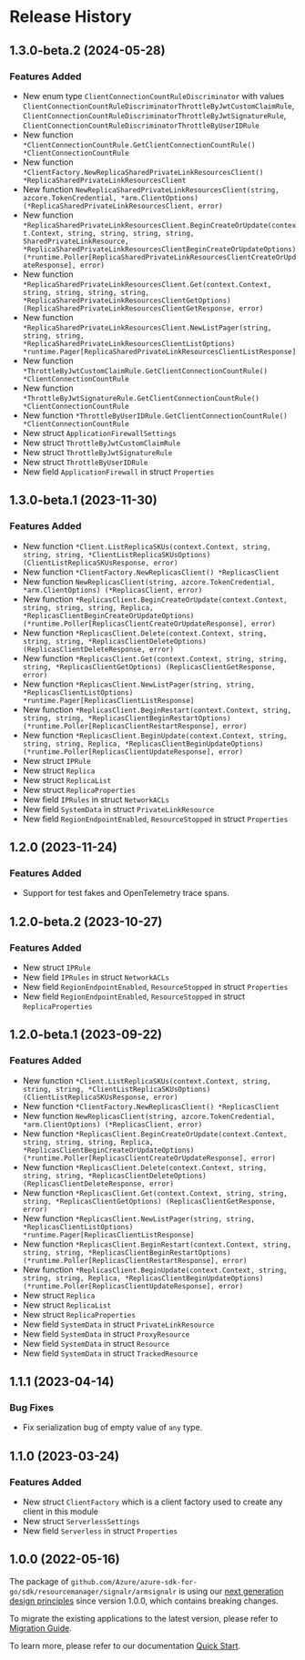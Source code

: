 # Release History

## 1.3.0-beta.2 (2024-05-28)
### Features Added

- New enum type `ClientConnectionCountRuleDiscriminator` with values `ClientConnectionCountRuleDiscriminatorThrottleByJwtCustomClaimRule`, `ClientConnectionCountRuleDiscriminatorThrottleByJwtSignatureRule`, `ClientConnectionCountRuleDiscriminatorThrottleByUserIDRule`
- New function `*ClientConnectionCountRule.GetClientConnectionCountRule() *ClientConnectionCountRule`
- New function `*ClientFactory.NewReplicaSharedPrivateLinkResourcesClient() *ReplicaSharedPrivateLinkResourcesClient`
- New function `NewReplicaSharedPrivateLinkResourcesClient(string, azcore.TokenCredential, *arm.ClientOptions) (*ReplicaSharedPrivateLinkResourcesClient, error)`
- New function `*ReplicaSharedPrivateLinkResourcesClient.BeginCreateOrUpdate(context.Context, string, string, string, string, SharedPrivateLinkResource, *ReplicaSharedPrivateLinkResourcesClientBeginCreateOrUpdateOptions) (*runtime.Poller[ReplicaSharedPrivateLinkResourcesClientCreateOrUpdateResponse], error)`
- New function `*ReplicaSharedPrivateLinkResourcesClient.Get(context.Context, string, string, string, string, *ReplicaSharedPrivateLinkResourcesClientGetOptions) (ReplicaSharedPrivateLinkResourcesClientGetResponse, error)`
- New function `*ReplicaSharedPrivateLinkResourcesClient.NewListPager(string, string, string, *ReplicaSharedPrivateLinkResourcesClientListOptions) *runtime.Pager[ReplicaSharedPrivateLinkResourcesClientListResponse]`
- New function `*ThrottleByJwtCustomClaimRule.GetClientConnectionCountRule() *ClientConnectionCountRule`
- New function `*ThrottleByJwtSignatureRule.GetClientConnectionCountRule() *ClientConnectionCountRule`
- New function `*ThrottleByUserIDRule.GetClientConnectionCountRule() *ClientConnectionCountRule`
- New struct `ApplicationFirewallSettings`
- New struct `ThrottleByJwtCustomClaimRule`
- New struct `ThrottleByJwtSignatureRule`
- New struct `ThrottleByUserIDRule`
- New field `ApplicationFirewall` in struct `Properties`


## 1.3.0-beta.1 (2023-11-30)
### Features Added

- New function `*Client.ListReplicaSKUs(context.Context, string, string, string, *ClientListReplicaSKUsOptions) (ClientListReplicaSKUsResponse, error)`
- New function `*ClientFactory.NewReplicasClient() *ReplicasClient`
- New function `NewReplicasClient(string, azcore.TokenCredential, *arm.ClientOptions) (*ReplicasClient, error)`
- New function `*ReplicasClient.BeginCreateOrUpdate(context.Context, string, string, string, Replica, *ReplicasClientBeginCreateOrUpdateOptions) (*runtime.Poller[ReplicasClientCreateOrUpdateResponse], error)`
- New function `*ReplicasClient.Delete(context.Context, string, string, string, *ReplicasClientDeleteOptions) (ReplicasClientDeleteResponse, error)`
- New function `*ReplicasClient.Get(context.Context, string, string, string, *ReplicasClientGetOptions) (ReplicasClientGetResponse, error)`
- New function `*ReplicasClient.NewListPager(string, string, *ReplicasClientListOptions) *runtime.Pager[ReplicasClientListResponse]`
- New function `*ReplicasClient.BeginRestart(context.Context, string, string, string, *ReplicasClientBeginRestartOptions) (*runtime.Poller[ReplicasClientRestartResponse], error)`
- New function `*ReplicasClient.BeginUpdate(context.Context, string, string, string, Replica, *ReplicasClientBeginUpdateOptions) (*runtime.Poller[ReplicasClientUpdateResponse], error)`
- New struct `IPRule`
- New struct `Replica`
- New struct `ReplicaList`
- New struct `ReplicaProperties`
- New field `IPRules` in struct `NetworkACLs`
- New field `SystemData` in struct `PrivateLinkResource`
- New field `RegionEndpointEnabled`, `ResourceStopped` in struct `Properties`


## 1.2.0 (2023-11-24)
### Features Added

- Support for test fakes and OpenTelemetry trace spans.


## 1.2.0-beta.2 (2023-10-27)
### Features Added

- New struct `IPRule`
- New field `IPRules` in struct `NetworkACLs`
- New field `RegionEndpointEnabled`, `ResourceStopped` in struct `Properties`
- New field `RegionEndpointEnabled`, `ResourceStopped` in struct `ReplicaProperties`


## 1.2.0-beta.1 (2023-09-22)
### Features Added

- New function `*Client.ListReplicaSKUs(context.Context, string, string, string, *ClientListReplicaSKUsOptions) (ClientListReplicaSKUsResponse, error)`
- New function `*ClientFactory.NewReplicasClient() *ReplicasClient`
- New function `NewReplicasClient(string, azcore.TokenCredential, *arm.ClientOptions) (*ReplicasClient, error)`
- New function `*ReplicasClient.BeginCreateOrUpdate(context.Context, string, string, string, Replica, *ReplicasClientBeginCreateOrUpdateOptions) (*runtime.Poller[ReplicasClientCreateOrUpdateResponse], error)`
- New function `*ReplicasClient.Delete(context.Context, string, string, string, *ReplicasClientDeleteOptions) (ReplicasClientDeleteResponse, error)`
- New function `*ReplicasClient.Get(context.Context, string, string, string, *ReplicasClientGetOptions) (ReplicasClientGetResponse, error)`
- New function `*ReplicasClient.NewListPager(string, string, *ReplicasClientListOptions) *runtime.Pager[ReplicasClientListResponse]`
- New function `*ReplicasClient.BeginRestart(context.Context, string, string, string, *ReplicasClientBeginRestartOptions) (*runtime.Poller[ReplicasClientRestartResponse], error)`
- New function `*ReplicasClient.BeginUpdate(context.Context, string, string, string, Replica, *ReplicasClientBeginUpdateOptions) (*runtime.Poller[ReplicasClientUpdateResponse], error)`
- New struct `Replica`
- New struct `ReplicaList`
- New struct `ReplicaProperties`
- New field `SystemData` in struct `PrivateLinkResource`
- New field `SystemData` in struct `ProxyResource`
- New field `SystemData` in struct `Resource`
- New field `SystemData` in struct `TrackedResource`


## 1.1.1 (2023-04-14)
### Bug Fixes

- Fix serialization bug of empty value of `any` type.


## 1.1.0 (2023-03-24)
### Features Added

- New struct `ClientFactory` which is a client factory used to create any client in this module
- New struct `ServerlessSettings`
- New field `Serverless` in struct `Properties`


## 1.0.0 (2022-05-16)

The package of `github.com/Azure/azure-sdk-for-go/sdk/resourcemanager/signalr/armsignalr` is using our [next generation design principles](https://azure.github.io/azure-sdk/general_introduction.html) since version 1.0.0, which contains breaking changes.

To migrate the existing applications to the latest version, please refer to [Migration Guide](https://aka.ms/azsdk/go/mgmt/migration).

To learn more, please refer to our documentation [Quick Start](https://aka.ms/azsdk/go/mgmt).